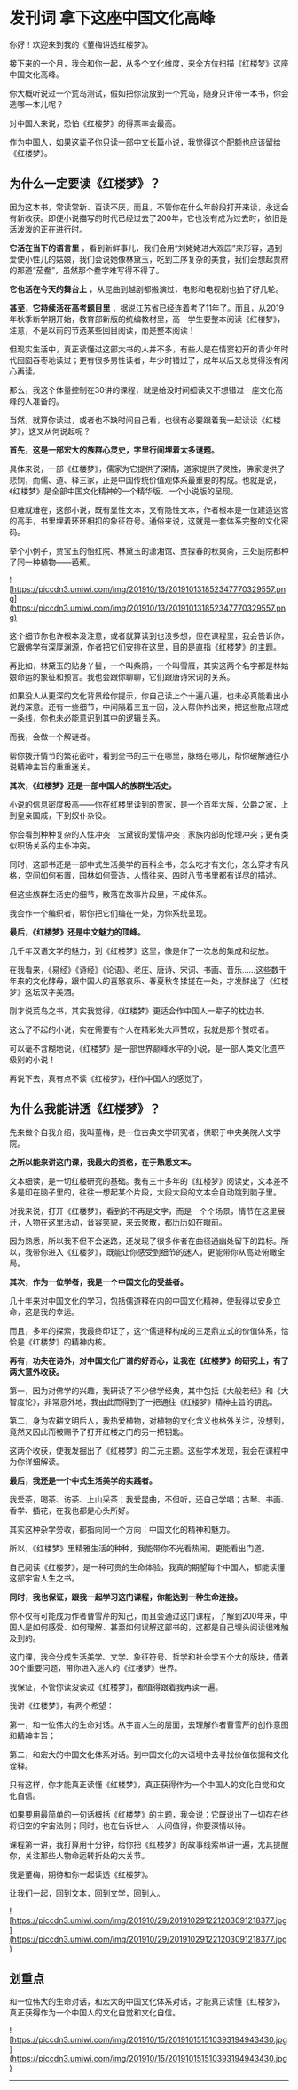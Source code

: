 # 发刊词  拿下这座中国文化高峰

你好！欢迎来到我的《董梅讲透红楼梦》。

接下来的一个月，我会和你一起，从多个文化维度，来全方位扫描《红楼梦》这座中国文化高峰。

你大概听说过一个荒岛测试，假如把你流放到一个荒岛，随身只许带一本书，你会选哪一本儿呢？

对中国人来说，恐怕《红楼梦》的得票率会最高。

作为中国人，如果这辈子你只读一部中文长篇小说，我觉得这个配额也应该留给《红楼梦》。

## 为什么一定要读《红楼梦》？

因为这本书，常读常新、百读不厌，而且，不管你在什么年龄段打开来读，永远会有新收获。即便小说描写的时代已经过去了200年，它也没有成为过去时，依旧是活泼泼的正在进行时。

 **它活在当下的语言里** ，看到新鲜事儿，我们会用“刘姥姥进大观园”来形容，遇到爱使小性儿的姑娘，我们会说她像林黛玉，吃到工序复杂的美食，我们会想起贾府的那道“茄鲞”，虽然那个鲞字难写得不得了。

 **它也活在今天的舞台上** ，从昆曲到越剧都搬演过，电影和电视剧也拍了好几轮。

 **甚至，它持续活在高考题目里** ，据说江苏省已经连着考了11年了。而且，从2019年秋季新学期开始，教育部新版的统编教材里，高一学生要整本阅读《红楼梦》，注意，不是以前的节选某些回目阅读，而是整本阅读！

但现实生活中，真正读懂过这部大书的人并不多，有些人是在情窦初开的青少年时代囫囵吞枣地读过；更有很多男性读者，年少时错过了，成年以后又总觉得没有闲心再读。

那么，我这个体量控制在30讲的课程，就是给没时间细读又不想错过一座文化高峰的人准备的。

当然，就算你读过，或者也不缺时间自己看，也很有必要跟着我一起读读《红楼梦》，这又从何说起呢？

 **首先，这是一部宏大的族群心灵史，字里行间埋着太多谜题。** 

具体来说，一部《红楼梦》，儒家为它提供了深情，道家提供了灵性，佛家提供了悲悯，而儒、道、释三家，正是中国传统价值观体系最重要的构成。也就是说，《红楼梦》是全部中国文化精神的一个精华版、一个小说版的呈现。

但难就难在，这部小说，既有显性文本，又有隐性文本，作者根本是一位建造迷宫的高手，书里埋着环环相扣的象征符号。通俗来说，这就是一套体系完整的文化密码。

举个小例子，贾宝玉的怡红院、林黛玉的潇湘馆、贾探春的秋爽斋，三处庭院都种了同一种植物——芭蕉。

![https://piccdn3.umiwi.com/img/201910/13/201910131852347770329557.png](https://piccdn3.umiwi.com/img/201910/13/201910131852347770329557.png)

这个细节你也许根本没注意，或者就算读到也没多想，但在课程里，我会告诉你，它跟佛学有深厚渊源，作者把它们安排在这里，目的是直指《红楼梦》的主题。

再比如，林黛玉的贴身丫鬟，一个叫紫鹃，一个叫雪雁，其实这两个名字都是林姑娘命运的象征和预言。我也会跟你聊聊，它们跟唐诗宋词的关系。

如果没人从更深的文化背景给你提示，你自己读上个十遍八遍，也未必真能看出小说的深意。还有一些细节，中间隔着三五十回，没人帮你拎出来，把这些散点理成一条线，你也未必能意识到其中的逻辑关系。

而我，会做一个解谜者。

帮你拨开情节的繁花密叶，看到全书的主干在哪里，脉络在哪儿，帮你破解通往小说精神主旨的重重迷关。

 **其次，《红楼梦》还是一部中国人的族群生活史。** 

小说的信息密度极高——你在红楼里读到的贾家，是一个百年大族，公爵之家，上到皇亲国戚，下到奴仆杂役。

你会看到种种复杂的人性冲突：宝黛钗的爱情冲突；家族内部的伦理冲突；更有类似职场关系的主仆冲突。

同时，这部书还是一部中式生活美学的百科全书，怎么吃才有文化，怎么穿才有风格，空间如何布置，园林如何营造，人情往来、四时八节书里都有详尽的描述。

但这些族群生活史的细节，散落在故事片段里，不成体系。

我会作一个编织者，帮你把它们编在一处，为你系统呈现。

 **最后，《红楼梦》还是中文魅力的顶峰。** 

几千年汉语文学的魅力，到《红楼梦》这里，像是作了一次总的集成和绽放。 

在我看来，《易经》《诗经》《论语》、老庄、唐诗、宋词、书画、音乐……这些数千年来的文化酵母，跟中国人的喜怒哀乐、春夏秋冬揉搓在一处，才发酵出了《红楼梦》这坛汉字美酒。

刚才说荒岛之书，其实我觉得，《红楼梦》更适合作中国人一辈子的枕边书。

这么了不起的小说，实在需要有个人在精彩处大声赞叹，我就是那个赞叹者。

可以毫不含糊地说，《红楼梦》是一部世界巅峰水平的小说，是一部人类文化遗产级别的小说！

再说下去，真有点不读《红楼梦》，枉作中国人的感觉了。

## 为什么我能讲透《红楼梦》？

先来做个自我介绍，我叫董梅，是一位古典文学研究者，供职于中央美院人文学院。

 **之所以能来讲这门课，我最大的资格，在于熟悉文本。** 

文本细读，是一切红楼研究的基础。我有三十多年的《红楼梦》阅读史，文本差不多是印在脑子里的，往往一想起某个片段，大段大段的文本会自动跳到脑子里。

对我来说，打开《红楼梦》，看到的不再是文字，而是一个个场景，情节在这里展开，人物在这里活动，音容笑貌，来去聚散，都历历如在眼前。

因为熟悉，所以我不但不会迷路，还发现了很多作者在曲径通幽处留下的路标。所以，我带你进入《红楼梦》，既能让你感受到细节的迷人，更能带你从高处俯瞰全局。

 **其次，作为一位学者，我是一个中国文化的受益者。** 

几十年来对中国文化的学习，包括儒道释在内的中国文化精神，使我得以安身立命，这是我的幸运。

而且，多年的探索，我最终印证了，这个儒道释构成的三足鼎立式的价值体系，恰恰是《红楼梦》的精神内核。

 **再有，功夫在诗外，对中国文化广谱的好奇心，让我在《红楼梦》的研究上，有了两大意外收获。** 

第一，因为对佛学的兴趣，我研读了不少佛学经典，其中包括《大般若经》和《大智度论》，非常意外地，我由此而得到了一把通往《红楼梦》精神主旨的钥匙。

第二，身为农耕文明后人，我热爱植物，对植物的文化含义也格外关注，没想到，竟然又因此而被赐予了打开红楼之门的另一把钥匙。

这两个收获，使我发掘出了《红楼梦》的二元主题。这些学术发现，我会在课程中为你详细解读。

 **最后，我还是一个中式生活美学的实践者。** 

我爱茶，喝茶、访茶、上山采茶；我爱昆曲，不但听，还自己学唱；古琴、书画、香学、插花，在我也都是心头所好。

其实这种杂学旁收，都指向同一个方向：中国文化的精神和魅力。

所以，《红楼梦》里精雅生活的种种，我能带你不光看热闹，更能看出门道。

自己阅读《红楼梦》，是一种可贵的生命体验，我真的期望每个中国人，都能读懂这部宇宙人生之书。

 **同时，我也保证，跟我一起学习这门课程，你能达到一种生命连接。**

你不仅有可能成为作者曹雪芹的知己，而且会通过这门课程，了解到200年来，中国人是如何感受、如何理解、甚至如何误解这部书的，这都是自己埋头阅读很难触及到的。

这门课，我会分成生活美学、文学、象征符号、哲学和社会学五个大的版块，借着30个重要问题，带你进入迷人的《红楼梦》世界。

我保证，不管你读没读过《红楼梦》，都值得跟着我再读一遍。

我讲《红楼梦》，有两个希望：

第一，和一位伟大的生命对话。从宇宙人生的层面，去理解作者曹雪芹的创作意图和精神主旨；

第二，和宏大的中国文化体系对话。到中国文化的大语境中去寻找价值依据和文化诠释。

只有这样，你才能真正读懂《红楼梦》，真正获得作为一个中国人的文化自觉和文化自信。

如果要用最简单的一句话概括《红楼梦》的主题，我会说：它既说出了一切存在终将归空的宇宙法则；同时，也在告诉世人：人间值得，你要深情以待。

课程第一讲，我打算用十分钟，给你把《红楼梦》的故事线索串讲一遍，尤其提醒你，关注那些人物命运转折处的大关节。

我是董梅，期待和你一起读透《红楼梦》。

让我们一起，回到文本，回到文学，回到人。

![https://piccdn3.umiwi.com/img/201910/29/201910291221203091218377.jpg](https://piccdn3.umiwi.com/img/201910/29/201910291221203091218377.jpg)

## 划重点

和一位伟大的生命对话，和宏大的中国文化体系对话，才能真正读懂《红楼梦》，真正获得作为一个中国人的文化自觉和文化自信。

![https://piccdn3.umiwi.com/img/201910/15/201910151510393194943430.jpg](https://piccdn3.umiwi.com/img/201910/15/201910151510393194943430.jpg)

---
